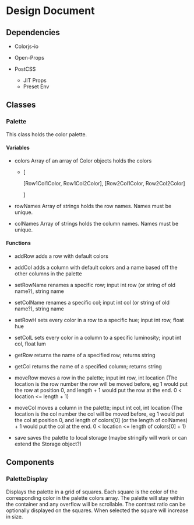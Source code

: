 # Design Document


## Dependencies

-  Colorjs-io

-  Open-Props

-  PostCSS
     - JIT Props
     - Preset Env


## Classes


### Palette

This class holds the color palette.

#### Variables

-   colors Array of an array of Color objects holds the colors

    -   [

        [Row1Col1Color, Row1Col2Color], [Row2Col1Color, Row2Col2Color]

        ]

-   rowNames Array of strings holds the row names. Names must be unique.

-   colNames Array of strings holds the column names. Names must be unique.

#### Functions

-   addRow adds a row with default colors

-   addCol adds a column with default colors and a name based off the other columns in the palette

-   setRowName renames a specific row; input int row (or string of old name?), string name

-   setColName renames a specific col; input int col (or string of old name?), string name

-   setRowH sets every color in a row to a specific hue; input int row, float hue

-   setColL sets every color in a column to a specific luminosity; input int col, float lum

-   getRow returns the name of a specified row; returns string

-   getCol returns the name of a specified column; returns string

-   moveRow moves a row in the palette; input int row, int location (The location is the row number the row will be moved before, eg 1 would put the row at position 0, and length + 1 would put the row at the end. 0 < location <= length + 1)

-   moveCol moves a column in the palette; input int col, int location (The location is the col number the col will be moved before, eg 1 would put the col at position 0, and length of colors[0] (or the length of colNames) + 1 would put the col at the end. 0 < location <= length of colors[0] + 1)

-   save saves the palette to local storage (maybe stringify will work or can extend the Storage object?)

## Components

### PaletteDisplay

Displays the palette in a grid of squares. Each square is the color of the corresponding color in the palette colors array. The palette will stay within the container and any overflow will be scrollable. The contrast ratio can be optionally displayed on the squares. When selected the square will increase in size.
